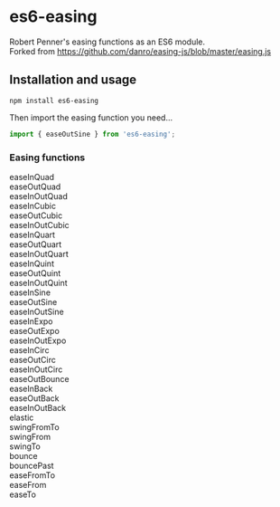 # es6-easing
Robert Penner's easing functions as an ES6 module.  
Forked from https://github.com/danro/easing-js/blob/master/easing.js
## Installation and usage
```
npm install es6-easing
```
Then import the easing function you need...
```javascript
import { easeOutSine } from 'es6-easing';
```
### Easing functions
easeInQuad  
easeOutQuad  
easeInOutQuad  
easeInCubic  
easeOutCubic  
easeInOutCubic  
easeInQuart  
easeOutQuart  
easeInOutQuart  
easeInQuint  
easeOutQuint  
easeInOutQuint  
easeInSine  
easeOutSine  
easeInOutSine  
easeInExpo  
easeOutExpo  
easeInOutExpo  
easeInCirc  
easeOutCirc  
easeInOutCirc  
easeOutBounce  
easeInBack  
easeOutBack  
easeInOutBack  
elastic  
swingFromTo  
swingFrom  
swingTo  
bounce  
bouncePast  
easeFromTo  
easeFrom  
easeTo  
